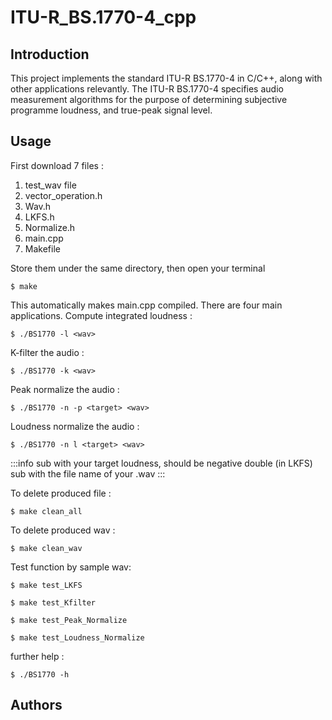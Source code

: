 # ITU-R_BS.1770-4_cpp

## Introduction
This project implements the standard ITU-R BS.1770-4 in C/C++, along with other applications relevantly. The ITU-R BS.1770-4 specifies audio measurement algorithms for the purpose of determining subjective programme loudness, and true-peak signal level. 

## Usage
First download 7 files :
1. test_wav file
2. vector_operation.h
3. Wav.h
4. LKFS.h
5. Normalize.h
6. main.cpp
7. Makefile

Store them under the same directory, then open your terminal
```
$ make
```
This automatically makes main.cpp compiled. There are four main applications.
Compute integrated loudness :
```
$ ./BS1770 -l <wav>
```
K-filter the audio :
```
$ ./BS1770 -k <wav>
```
Peak normalize the audio :
```
$ ./BS1770 -n -p <target> <wav>
```
Loudness normalize the audio :
```
$ ./BS1770 -n l <target> <wav>
```
:::info
<target> sub with your target loudness, should be negative double (in LKFS)
<wav>    sub with the file name of your .wav
:::

To delete produced file :
```
$ make clean_all
```
To delete produced wav :
```
$ make clean_wav
```
Test function by sample wav:
```
$ make test_LKFS
```
```
$ make test_Kfilter
```
```
$ make test_Peak_Normalize
```
```
$ make test_Loudness_Normalize
```

further help :
```
$ ./BS1770 -h
```

## Authors
